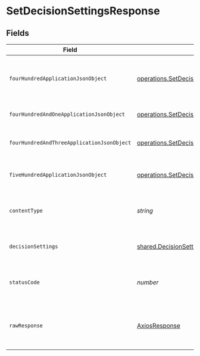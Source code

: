 # SetDecisionSettingsResponse


## Fields

| Field                                                                                                                                                                 | Type                                                                                                                                                                  | Required                                                                                                                                                              | Description                                                                                                                                                           |
| --------------------------------------------------------------------------------------------------------------------------------------------------------------------- | --------------------------------------------------------------------------------------------------------------------------------------------------------------------- | --------------------------------------------------------------------------------------------------------------------------------------------------------------------- | --------------------------------------------------------------------------------------------------------------------------------------------------------------------- |
| `fourHundredApplicationJsonObject`                                                                                                                                    | [operations.SetDecisionSettingsResponseBody](../../../sdk/models/operations/setdecisionsettingsresponsebody.md)                                                       | :heavy_minus_sign:                                                                                                                                                    | The request is malformed (e.g, a given path parameter is invalid)<br/>                                                                                                |
| `fourHundredAndOneApplicationJsonObject`                                                                                                                              | [operations.SetDecisionSettingsPolicyManagementResponseBody](../../../sdk/models/operations/setdecisionsettingspolicymanagementresponsebody.md)                       | :heavy_minus_sign:                                                                                                                                                    | The request is unauthorized<br/>                                                                                                                                      |
| `fourHundredAndThreeApplicationJsonObject`                                                                                                                            | [operations.SetDecisionSettingsPolicyManagementResponseResponseBody](../../../sdk/models/operations/setdecisionsettingspolicymanagementresponseresponsebody.md)       | :heavy_minus_sign:                                                                                                                                                    | The user is forbidden from making this request<br/>                                                                                                                   |
| `fiveHundredApplicationJsonObject`                                                                                                                                    | [operations.SetDecisionSettingsPolicyManagementResponse500ResponseBody](../../../sdk/models/operations/setdecisionsettingspolicymanagementresponse500responsebody.md) | :heavy_minus_sign:                                                                                                                                                    | Something unexpected happened on the server.                                                                                                                          |
| `contentType`                                                                                                                                                         | *string*                                                                                                                                                              | :heavy_check_mark:                                                                                                                                                    | HTTP response content type for this operation                                                                                                                         |
| `decisionSettings`                                                                                                                                                    | [shared.DecisionSettings](../../../sdk/models/shared/decisionsettings.md)                                                                                             | :heavy_minus_sign:                                                                                                                                                    | Decision settings successfully set.                                                                                                                                   |
| `statusCode`                                                                                                                                                          | *number*                                                                                                                                                              | :heavy_check_mark:                                                                                                                                                    | HTTP response status code for this operation                                                                                                                          |
| `rawResponse`                                                                                                                                                         | [AxiosResponse](https://axios-http.com/docs/res_schema)                                                                                                               | :heavy_check_mark:                                                                                                                                                    | Raw HTTP response; suitable for custom response parsing                                                                                                               |